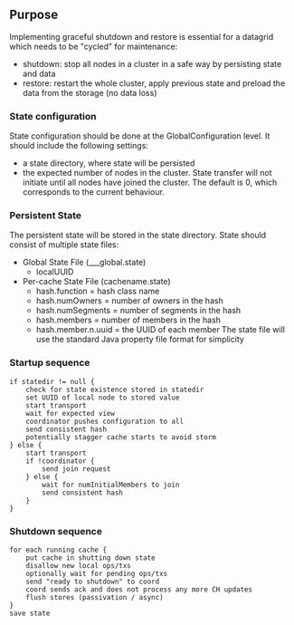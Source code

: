 ## Purpose
Implementing graceful shutdown and restore is essential for a datagrid which needs to be "cycled" for maintenance:
* shutdown: stop all nodes in a cluster in a safe way by persisting state and data
* restore: restart the whole cluster, apply previous state and preload the data from the storage (no data loss)

### State configuration
State configuration should be done at the GlobalConfiguration level. It should include the following settings:
* a state directory, where state will be persisted
* the expected number of nodes in the cluster. State transfer will not initiate until all nodes have joined the cluster. The default is 0, which corresponds to the current behaviour.

### Persistent State
The persistent state will be stored in the state directory. State should consist of multiple state files: 
* Global State File (___global.state)
  * localUUID
* Per-cache State File (cachename.state)
  * hash.function = hash class name
  * hash.numOwners = number of owners in the hash
  * hash.numSegments = number of segments in the hash
  * hash.members = number of members in the hash
  * hash.member.n.uuid = the UUID of each member
The state file will use the standard Java property file format for simplicity

### Startup sequence
    if statedir != null {
        check for state existence stored in statedir
        set UUID of local node to stored value
        start transport
        wait for expected view
        coordinator pushes configuration to all
        send consistent hash
        potentially stagger cache starts to avoid storm
    } else {
        start transport
        if !coordinator {
            send join request
        } else {
            wait for numInitialMembers to join
            send consistent hash
        }
    }

### Shutdown sequence
    for each running cache {
        put cache in shutting down state
        disallow new local ops/txs
        optionally wait for pending ops/txs
        send "ready to shutdown" to coord
        coord sends ack and does not process any more CH updates
        flush stores (passivation / async)
    }
    save state
